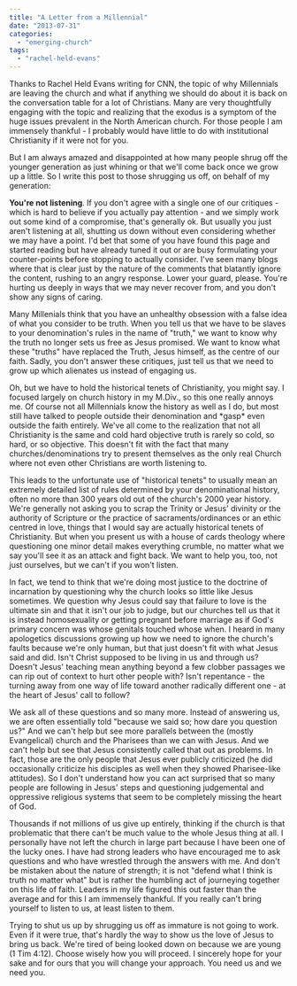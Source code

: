 ```yaml
---
title: "A Letter from a Millennial"
date: "2013-07-31"
categories: 
  - "emerging-church"
tags: 
  - "rachel-held-evans"
---
```


Thanks to Rachel Held Evans writing for CNN, the topic of why Millennials are leaving the church and what if anything we should do about it is back on the conversation table for a lot of Christians. Many are very thoughtfully engaging with the topic and realizing that the exodus is a symptom of the huge issues prevalent in the North American church. For those people I am immensely thankful - I probably would have little to do with institutional Christianity if it were not for you.

But I am always amazed and disappointed at how many people shrug off the younger generation as just whining or that we'll come back once we grow up a little. So I write this post to those shrugging us off, on behalf of my generation:

**<!--more-->You're not listening**. If you don't agree with a single one of our critiques - which is hard to believe if you actually pay attention - and we simply work out some kind of a compromise, that's generally ok. But usually you just aren't listening at all, shutting us down without even considering whether we may have a point. I'd bet that some of you have found this page and started reading but have already tuned it out or are busy formulating your counter-points before stopping to actually consider. I've seen many blogs where that is clear just by the nature of the comments that blatantly ignore the content, rushing to an angry response. Lower your guard, please. You're hurting us deeply in ways that we may never recover from, and you don't show any signs of caring.

Many Millenials think that you have an unhealthy obsession with a false idea of what you consider to be truth. When you tell us that we have to be slaves to your denomination's rules in the name of "truth," we want to know why the truth no longer sets us free as Jesus promised. We want to know what these "truths" have replaced the Truth, Jesus himself, as the centre of our faith. Sadly, you don't answer these critiques, just tell us that we need to grow up which alienates us instead of engaging us.

Oh, but we have to hold the historical tenets of Christianity, you might say. I focused largely on church history in my M.Div., so this one really annoys me. Of course not all Millennials know the history as well as I do, but most still have talked to people outside their denomination and \*gasp\* even outside the faith entirely. We've all come to the realization that not all Christianity is the same and cold hard objective truth is rarely so cold, so hard, or so objective. This doesn't fit with the fact that many churches/denominations try to present themselves as the only real Church where not even other Christians are worth listening to.

This leads to the unfortunate use of "historical tenets" to usually mean an extremely detailed list of rules determined by your denominational history, often no more than 300 years old out of the church's 2000 year history. We're generally not asking you to scrap the Trinity or Jesus' divinity or the authority of Scripture or the practice of sacraments/ordinances or an ethic centred in love, things that I would say are actually historical tenets of Christianity. But when you present us with a house of cards theology where questioning one minor detail makes everything crumble, no matter what we say you'll see it as an attack and fight back. We want to help you, too, not just ourselves, but we can't if you won't listen.

In fact, we tend to think that we're doing most justice to the doctrine of incarnation by questioning why the church looks so little like Jesus sometimes. We question why Jesus could say that failure to love is the ultimate sin and that it isn't our job to judge, but our churches tell us that it is instead homosexuality or getting pregnant before marriage as if God's primary concern was whose genitals touched whose when. I heard in many apologetics discussions growing up how we need to ignore the church's faults because we're only human, but that just doesn't fit with what Jesus said and did. Isn't Christ supposed to be living in us and through us? Doesn't Jesus' teaching mean anything beyond a few clobber passages we can rip out of context to hurt other people with? Isn't repentance - the turning away from one way of life toward another radically different one - at the heart of Jesus' call to follow?

We ask all of these questions and so many more. Instead of answering us, we are often essentially told "because we said so; how dare you question us?" And we can't help but see more parallels between the (mostly Evangelical) church and the Pharisees than we can with Jesus. And we can't help but see that Jesus consistently called that out as problems. In fact, those are the only people that Jesus ever publicly criticized (he did occasionally criticize his disciples as well when they showed Pharisee-like attitudes). So I don't understand how you can act surprised that so many people are following in Jesus' steps and questioning judgemental and oppressive religious systems that seem to be completely missing the heart of God.

Thousands if not millions of us give up entirely, thinking if the church is that problematic that there can't be much value to the whole Jesus thing at all. I personally have not left the church in large part because I have been one of the lucky ones. I have had strong leaders who have encouraged me to ask questions and who have wrestled through the answers with me. And don't be mistaken about the nature of strength; it is not "defend what I think is truth no matter what" but is rather the humbling act of journeying together on this life of faith. Leaders in my life figured this out faster than the average and for this I am immensely thankful. If you really can't bring yourself to listen to us, at least listen to them.

Trying to shut us up by shrugging us off as immature is not going to work. Even if it were true, that's hardly the way to show us the love of Jesus to bring us back. We're tired of being looked down on because we are young (1 Tim 4:12). Choose wisely how you will proceed. I sincerely hope for your sake and for ours that you will change your approach. You need us and we need you.
